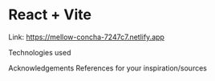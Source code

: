 # React + Vite


Link: https://mellow-concha-7247c7.netlify.app


Technologies used

Acknowledgements
References for your inspiration/sources

